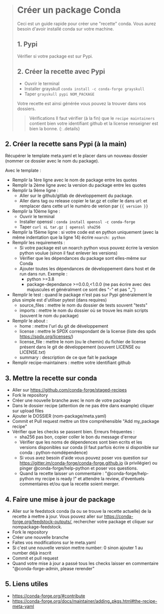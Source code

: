 > # Créer un package Conda
>
> Ceci est un guide rapide pour créer une "recette" conda. Vous aurez besoin d'avoir installé conda sur votre machine. 
>
> ## 1. Pypi
>
> Vérifier si votre package est sur Pypi.
>
> ## 2. Créer la recette avec Pypi
>
> - Ouvrir le terminal
> - Installer grayskull ``conda install -c conda-forge grayskull``
> - Taper ``grayskull pypi NOM_PACKAGE``
>
> Votre recette est ainsi générée vous pouvez la trouver dans vos dossiers. 
> > <details-title>Vérifications</details-title>
> > Il faut vérifier (à la fin) que le `recipe maintainers` contient bien votre identifiant github et la license renseigner est bien la bonne.
> {: .details}
## 2. Créer la recette sans Pypi (à la main)

Récupérer le template meta.yaml et le placer dans un nouveau dossier (nommer ce dossier avec le nom du package).

Avec le template :
- Remplir la 1ère ligne avec le nom de package entre les quotes
- Remplir la 2ème ligne avec la version du package entre les quotes
- Remplir la 9ème ligne :
	- Aller sur le github/gitlab de développement du package.
	- Aller dans tag ou release copier le tar.gz et coller le dans url: et remplacer dans cette url le numéro de verion par `{{ version }}`
- Remplir la 10ème ligne :
	- Ouvrir le terminal 
	- Installer openssl : `conda install openssl -c conda-forge`
	- Taper `curl sL tar.gz | openssl sha256`
- Remplir la 15ème ligne : si votre code est en python uniquement (avec la même indentation que la ligne 14) écrire `noarch: python`
- Remplir les requirements :
	- Si votre package est un noarch python vous pouvez écrire la version python voulue (sinon il faut enlever les versions)
	- Vérifier que les dépendances du package sont elles-même sur Conda
	- Ajouter toutes les dépendances de développement dans host et de run dans run.
	Exemple :
		- python >=3.8
		- package-dependance >=0.0.0,<1.0.0 (ne pas écrire avec des majuscules et généralment ce sont des "-" et pas "_")
- Remplir le test : quand le package n'est pas sur Pypi généralement le plus simple est d'utiliser pytest (dans requires)
	- source_files : mettre le nom du dossier de tests souvent "tests"
	- imports : mettre le nom du dossier où se trouve les main scripts (souvent le nom du package) 
- Remplir le about : 
	- home : mettre l'url du git de développement
	- license : mettre le SPDX correspondant de la license (liste des spdx <https://spdx.org/licenses/>)
	- license_file : mettre le nom (ou le chemin) du fichier de license présent dans le git de développement (souvent LICENSE ou LICENSE.txt)
	- summary : description de ce que fait le package
- Remplir recipe-maintainers : mettre votre identifiant github 

## 3. Mettre la recette sur conda

- Aller sur <https://github.com/conda-forge/staged-recipes>
- Fork le repository
- Créer une nouvelle branche avec le nom de votre package
- Dans le dossier recipe (attention de ne pas être dans example) cliquer sur upload files
- Ajouter le DOSSIER (nom-package/meta.yaml)
- Commit et Pull request mettre un titre compréhensible "Add my_package recipe"
- Vérifier que les checks se passent bien. Erreurs fréquentes : 
	- sha256 pas bon, copier coller le bon du message d'erreur 
	- Vérifier que les noms de dépendences sont bien ecrits et les versions disponibles sur conda (il faut parfois écrire si disponible sur conda : python-nomdépendence)
	- Si vous avez besoin d'aide vous pouvez poser vos question sur <https://gitter.im/conda-forge/conda-forge.github.io> (à privilégier) ou pinger @conda-forge/help-python et poser vos questions.
	- Quand la recette laisser un commentaire : "@conda-forge/help-python my recipe is ready !" et attendre la review, d'éventuels commentaires et/ou que la recette soient merger.

## 4. Faire une mise à jour de package

- Aller sur le feedstock conda (la ou se trouve la recette actuelle) de la recette à mettre à jour. Vous pouvez aller sur <https://conda-forge.org/feedstock-outputs/>, rechercher votre package et cliquer sur nompackage-feedstock.
- Fork le repository
- Créer une nouvelle branche
- Faites vos modifications sur le meta.yaml
- Si c'est une nouvelle version mettre number: 0 sinon ajouter 1 au number déjà inscrit
- Commit et pull request 
- Quand votre mise à jour a passé tous les checks laisser en commentaire "@conda-forge-admin, please rerender"

## 5. Liens utiles
- <https://conda-forge.org/#contribute>
- <https://conda-forge.org/docs/maintainer/adding_pkgs.html#the-recipe-meta-yaml>

